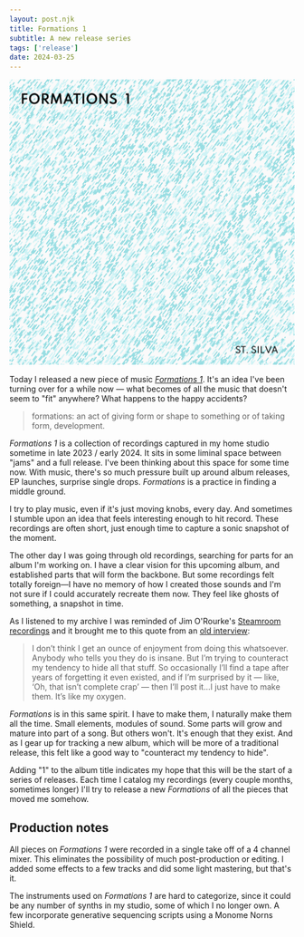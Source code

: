 ```yaml
---
layout: post.njk
title: Formations 1
subtitle: A new release series
tags: ['release']
date: 2024-03-25
---
```


![Drone painting screenshot](../assets/formations-1-cover.png)

Today I released a new piece of music [*Formations 1*](https://stsilva.bandcamp.com/album/formations-1-2). It's an idea I've been turning over for a while now — what becomes of all the music that doesn't seem to "fit" anywhere? What happens to the happy accidents?

> formations: an act of giving form or shape to something or of taking form, development.

*Formations 1* is a collection of recordings captured in my home studio sometime in late 2023 / early 2024. It sits in some liminal space between "jams" and a full release. I've been thinking about this space for some time now. With music, there's so much pressure built up around album releases, EP launches, surprise single drops. *Formations* is a practice in finding a middle ground. 

I try to play music, even if it's just moving knobs, every day. And sometimes I stumble upon an idea that feels interesting enough to hit record. These recordings are often short, just enough time to capture a sonic snapshot of the moment. 

The other day I was going through old recordings, searching for parts for an album I'm working on. I have a clear vision for this upcoming album, and established parts that will form the backbone. But some recordings felt totally foreign—I have no memory of how I created those sounds and I'm not sure if I could accurately recreate them now. They feel like ghosts of something, a snapshot in time.

As I listened to my archive I was reminded of Jim O'Rourke's [Steamroom recordings](https://steamroom.bandcamp.com/) and it brought me to this quote from an [old interview](https://insheepsclothinghifi.com/jim-orourke-steamroom-recordings/):

> I don’t think I get an ounce of enjoyment from doing this whatsoever. Anybody who tells you they do is insane. But I’m trying to counteract my tendency to hide all that stuff. So occasionally I’ll find a tape after years of forgetting it even existed, and if I’m surprised by it — like, ‘Oh, that isn’t complete crap’ — then I’ll post it...I just have to make them. It’s like my oxygen.

*Formations* is in this same spirit. I have to make them, I naturally make them all the time. Small elements, modules of sound. Some parts will grow and mature into part of a song. But others won't. It's enough that they exist. And as I gear up for tracking a new album, which will be more of a traditional release, this felt like a good way to "counteract my tendency to hide". 

Adding "1" to the album title indicates my hope that this will be the start of a series of releases. Each time I catalog my recordings (every couple months, sometimes longer) I'll try to release a new *Formations* of all the pieces that moved me somehow.

## Production notes

All pieces on *Formations 1* were recorded in a single take off of a 4 channel mixer. This eliminates the possibility of much post-production or editing. I added some effects to a few tracks and did some light mastering, but that's it.

The instruments used on *Formations 1* are hard to categorize, since it could be any number of synths in my studio, some of which I no longer own. A few incorporate generative sequencing scripts using a Monome Norns Shield. 







